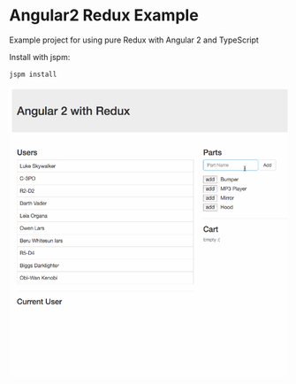 # Angular2 Redux Example

Example project for using pure Redux with Angular 2 and TypeScript

Install with jspm:
```sh
jspm install
```

![](https://raw.githubusercontent.com/InfomediaLtd/angular2-redux-example/master/images/Angular2WithRedux.gif)
